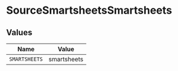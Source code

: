 # SourceSmartsheetsSmartsheets


## Values

| Name          | Value         |
| ------------- | ------------- |
| `SMARTSHEETS` | smartsheets   |